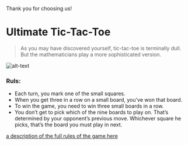 Thank you for choosing us!

# Ultimate Tic-Tac-Toe

> As you may have discovered yourself, tic-tac-toe is terminally dull.
> But the mathematicians play a more sophisticated version.

![alt-text](https://mathwithbaddrawings.files.wordpress.com/2013/06/18-mid-game.jpg "our game")

### Ruls:
+ Each turn, you mark one of the small squares.
+ When you get three in a row on a small board, you’ve won that board.
+ To win the game, you need to win three small boards in a row.
+ You don’t get to pick which of the nine boards to play on. That’s determined by your opponent’s previous move. Whichever square he picks, that’s the board you must play in next.

[a description of the full rules of the game here](https://mathwithbaddrawings.com/2013/06/16/ultimate-tic-tac-toe/)
